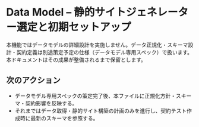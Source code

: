 # Data Model – 静的サイトジェネレーター選定と初期セットアップ

本機能ではデータモデルの詳細設計を実施しません。データ正規化・スキーマ設計・契約定義は別途策定予定の仕様（データモデル専用スペック）で扱います。本ドキュメントはその成果が整備されるまで保留とします。

## 次のアクション
- データモデル専用スペックの策定完了後、本ファイルに正規化方針・スキーマ・契約影響を反映する。
- それまではデータ取得・静的サイト構築の計画のみを進行し、契約テスト作成時に最新のスキーマを参照する。

